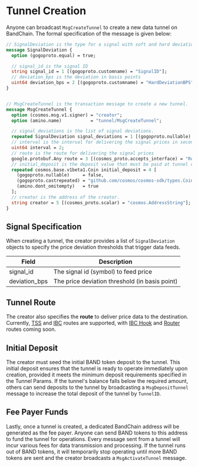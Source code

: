 # Tunnel Creation

Anyone can broadcast `MsgCreateTunnel` to create a new data tunnel on BandChain. The formal specification of the message is given below:

```protobuf
// SignalDeviation is the type for a signal with soft and hard deviation
message SignalDeviation {
  option (gogoproto.equal) = true;

  // signal_id is the signal ID
  string signal_id = 1 [(gogoproto.customname) = "SignalID"];
  // deviation_bps is the deviation in basis points
  uint64 deviation_bps = 2 [(gogoproto.customname) = "HardDeviationBPS"];
}


// MsgCreateTunnel is the transaction message to create a new tunnel.
message MsgCreateTunnel {
  option (cosmos.msg.v1.signer) = "creator";
  option (amino.name)           = "tunnel/MsgCreateTunnel";

  // signal_deviations is the list of signal deviations.
  repeated SignalDeviation signal_deviations = 1 [(gogoproto.nullable) = false];
  // interval is the interval for delivering the signal prices in seconds.
  uint64 interval = 2;
  // route is the route for delivering the signal prices
  google.protobuf.Any route = 3 [(cosmos_proto.accepts_interface) = "RouteI"];
  // initial_deposit is the deposit value that must be paid at tunnel creation.
  repeated cosmos.base.v1beta1.Coin initial_deposit = 4 [
    (gogoproto.nullable)     = false,
    (gogoproto.castrepeated) = "github.com/cosmos/cosmos-sdk/types.Coins",
    (amino.dont_omitempty)   = true
  ];
  // creator is the address of the creator.
  string creator = 5 [(cosmos_proto.scalar) = "cosmos.AddressString"];
}
```

## Signal Specification

When creating a tunnel, the creator provides a list of `SignalDeviation` objects to specify the price deviation thresholds that trigger data feeds.

| Field         | Description                                    |
| ------------- | ---------------------------------------------- |
| signal_id     | The signal id (symbol) to feed price           |
| deviation_bps | The price deviation threshold (in basis point) |

## Tunnel Route

The creator also specifies the **route** to deliver price data to the destination. Currently, [TSS](./route-types/01-tss.md) and [IBC](./route-types/02-ibc.md) routes are supported, with [IBC Hook](./route-types/03-ibc-hook.md) and [Router](./route-types/04-router.md) routes coming soon.

## Initial Deposit

The creator must seed the initial BAND token deposit to the tunnel. This initial deposit ensures that the tunnel is ready to operate immediately upon creation, provided it meets the minimum deposit requirements specified in the Tunnel Params. If the tunnel's balance falls below the required amount, others can send deposits to the tunnel by broadcasting a `MsgDepositTunnel` message to increase the total deposit of the tunnel by `TunnelID`.

## Fee Payer Funds

Lastly, once a tunnel is created, a dedicated BandChain address will be generated as the fee payer. Anyone can send BAND tokens to this address to fund the tunnel for operations. Every message sent from a tunnel will incur various fees for data transmission and processing. If the tunnel runs out of BAND tokens, it will temporarily stop operating until more BAND tokens are sent and the creator broadcasts a `MsgActivateTunnel` message.
